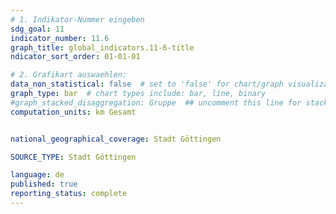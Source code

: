 ```yaml
---
# 1. Indikator-Nummer eingeben 
sdg_goal: 11
indicator_number: 11.6
graph_title: global_indicators.11-6-title
ndicator_sort_order: 01-01-01

# 2. Grafikart auswaehlen: 
data_non_statistical: false  # set to 'false' for chart/graph visualization 
graph_type: bar  # chart types include: bar, line, binary 
#graph_stacked_disaggregation: Gruppe  ## uncomment this line for stacked bars. eplace 'Geschlecht' with the field of aggregation. 
computation_units: km Gesamt


national_geographical_coverage: Stadt Göttingen

SOURCE_TYPE: Stadt Göttingen

language: de   
published: true 
reporting_status: complete
---
```


